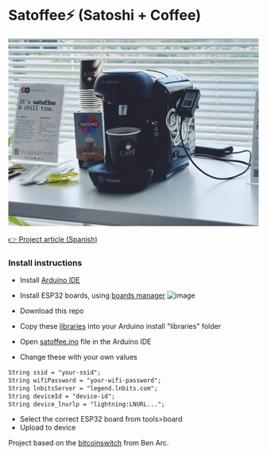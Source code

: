 # Satoffee⚡️ (Satoshi + Coffee)

<p align="center"><img src="./img/satoffee.jpg" alt="Satoffee"></p>

[👉 Project article (Spanish)](https://danielpcostas.dev/satoffee-lightning-coffee/)

### Install instructions
- Install <a href="https://www.arduino.cc/en/software">Arduino IDE</a>
- Install ESP32 boards, using <a href="https://docs.espressif.com/projects/arduino-esp32/en/latest/installing.html#installing-using-boards-manager">boards manager</a>
![image](https://user-images.githubusercontent.com/33088785/161862832-1269a12e-16ce-427c-9a92-df3ee573a1fb.png)

- Download this repo
- Copy these <a href="libraries">libraries</a> into your Arduino install "libraries" folder
- Open <a href="satoffee/satoffee.ino">satoffee.ino</a> file in the Arduino IDE
- Change these with your own values
```
String ssid = "your-ssid";
String wifiPassword = "your-wifi-password";
String lnbitsServer = "legend.lnbits.com";
String deviceId = "device-id";
String device_lnurlp = "lightning:LNURL...";
```
- Select the correct ESP32 board from tools>board
- Upload to device

Project based on the [bitcoinswitch](https://github.com/lnbits/bitcoinswitch) from Ben Arc.
